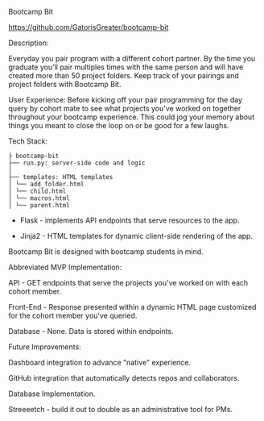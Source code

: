 Bootcamp Bit

https://github.com/GatorisGreater/bootcamp-bit

Description:

Everyday you pair program with a different cohort partner. By the time you graduate you'll pair multiples times with the same person and will have created more than 50 project folders. Keep track of your pairings and project folders with Bootcamp Bit.

User Experience:
Before kicking off your pair programming for the day query by cohort mate to see what projects you've worked on together throughout your bootcamp experience. This could jog your memory about things you meant to close the loop on or be good for a few laughs.

Tech Stack:

    ├ bootcamp-bit
    ├── run.py: server-side code and logic 
    │ 
    ├── templates: HTML templates 
    │ └── add_folder.html
    │ └── child.html
    │ └── macros.html
    │ └── parent.html

* Flask - implements API endpoints that serve resources to the app.

* Jinja2 - HTML templates for dynamic client-side rendering of the app.

Bootcamp Bit is designed with bootcamp students in mind.

Abbreviated MVP Implementation:

API - GET endpoints that serve the projects you've worked on with each cohort member. 

Front-End - Response presented within a dynamic HTML page customized for the cohort member you've queried.

Database - None. Data is stored within endpoints.

Future Improvements:

Dashboard integration to advance "native" experience.

GitHub integration that automatically detects repos and collaborators.

Database Implementation.

Streeeetch - build it out to double as an administrative tool for PMs.
